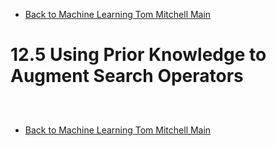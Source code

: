 * [Back to Machine Learning Tom Mitchell Main](../../main.md)

# 12.5 Using Prior Knowledge to Augment Search Operators

##














<br>

* [Back to Machine Learning Tom Mitchell Main](../../main.md)